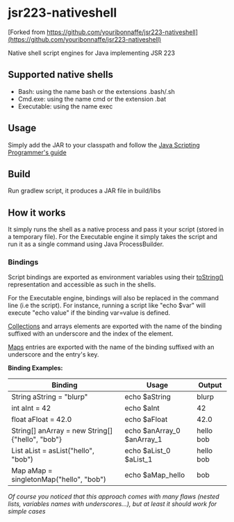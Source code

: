# jsr223-nativeshell

[Forked from https://github.com/youribonnaffe/jsr223-nativeshell](https://github.com/youribonnaffe/jsr223-nativeshell)

Native shell script engines for Java implementing JSR 223

## Supported native shells

* Bash: using the name bash or the extensions .bash/.sh
* Cmd.exe: using the name cmd or the extension .bat
* Executable: using the name exec

## Usage

Simply add the JAR to your classpath and follow the [Java Scripting Programmer's guide](http://docs.oracle.com/javase/6/docs/technotes/guides/scripting/programmer_guide/index.html)

## Build

Run gradlew script, it produces a JAR file in build/libs

## How it works

It simply runs the shell as a native process and pass it your script (stored in a temporary file).
For the Executable engine it simply takes the script and run it as a single command using Java ProcessBuilder.

### Bindings

Script bindings are exported as environment variables using their [toString()](http://docs.oracle.com/javase/7/docs/api/java/lang/Object.html#toString())
 representation and accessible as such in the shells.

For the Executable engine, bindings will also be replaced in the command line (i.e the script).
For instance, running a script like "echo $var" will execute "echo value" if the binding var=value is defined.

[Collections](http://docs.oracle.com/javase/7/docs/api/java/util/Collection.html) and arrays elements are exported with
the name of the binding suffixed with an underscore and the index of the element.

[Maps](http://docs.oracle.com/javase/7/docs/api/java/util/Map.html) entries are exported with the name
of the binding suffixed with an underscore and the entry's key.

**Binding Examples:**

| Binding                                         | Usage                      | Output    |
| ----------------------------------------------- |--------------------------- | --------- |
| String aString = "blurp"                        | echo $aString              | blurp     |
| int aInt = 42                                   | echo $aInt                 | 42        |
| float aFloat = 42.0                             | echo $aFloat               | 42.0      |
| String[] anArray = new String[]{"hello", "bob"} | echo $anArray_0 $anArray_1 | hello bob |
| List aList = asList("hello", "bob")             | echo $aList_0 $aList_1     | hello bob |
| Map aMap = singletonMap("hello", "bob")         | echo $aMap_hello           | bob       |

_Of course you noticed that this approach comes with many flaws (nested lists, variables names with underscores...), but
at least it should work for simple cases_